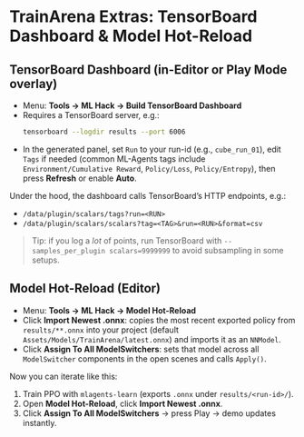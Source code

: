 # TrainArena Extras: TensorBoard Dashboard & Model Hot-Reload

## TensorBoard Dashboard (in-Editor or Play Mode overlay)
- Menu: **Tools → ML Hack → Build TensorBoard Dashboard**
- Requires a TensorBoard server, e.g.:
  ```bash
  tensorboard --logdir results --port 6006
  ```
- In the generated panel, set `Run` to your run-id (e.g., `cube_run_01`), edit `Tags` if needed (common ML-Agents tags include `Environment/Cumulative Reward`, `Policy/Loss`, `Policy/Entropy`), then press **Refresh** or enable **Auto**.

Under the hood, the dashboard calls TensorBoard’s HTTP endpoints, e.g.:
- `/data/plugin/scalars/tags?run=<RUN>`
- `/data/plugin/scalars/scalars?tag=<TAG>&run=<RUN>&format=csv`

> Tip: if you log a *lot* of points, run TensorBoard with `--samples_per_plugin scalars=9999999` to avoid subsampling in some setups.

## Model Hot-Reload (Editor)
- Menu: **Tools → ML Hack → Model Hot-Reload**
- Click **Import Newest .onnx**: copies the most recent exported policy from `results/**.onnx` into your project (default `Assets/Models/TrainArena/latest.onnx`) and imports it as an `NNModel`.
- Click **Assign To All ModelSwitchers**: sets that model across all `ModelSwitcher` components in the open scenes and calls `Apply()`.

Now you can iterate like this:
1. Train PPO with `mlagents-learn` (exports `.onnx` under `results/<run-id>/`).
2. Open **Model Hot-Reload**, click **Import Newest .onnx**.
3. Click **Assign To All ModelSwitchers** → press Play → demo updates instantly.